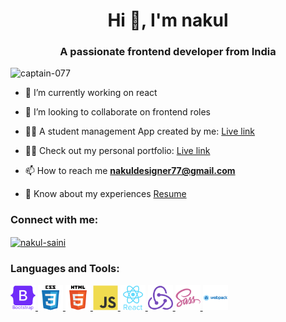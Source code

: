<h1 align="center">Hi 👋, I'm nakul</h1>
<h3 align="center">A passionate frontend developer from India</h3>

<p align="left"> <img src="https://komarev.com/ghpvc/?username=captain-077&label=Profile%20views&color=0e75b6&style=flat" alt="captain-077" /> </p>

- 🔭 I’m currently working on react

- 👯 I’m looking to collaborate on frontend roles

- 👨‍💻 A student management App created by me: <a href="https://student-manage-system.vercel.app/">Live link</a> 

- 👨‍💻 Check out my personal portfolio: <a href="https://nakulsaini-portfolio.vercel.app/">Live link</a> 

- 📫 How to reach me **nakuldesigner77@gmail.com**

- 📄 Know about my experiences <a href="https://nakulsaini-portfolio.vercel.app/static/media/Google%20Doc%20ATS%20NEW.d0bd90904e90028529a1.pdf">Resume</a> 

<h3 align="left">Connect with me:</h3>
<p align="left">
<a href="https://linkedin.com/in/nakul-saini" target="blank"><img align="center" src="https://raw.githubusercontent.com/rahuldkjain/github-profile-readme-generator/master/src/images/icons/Social/linked-in-alt.svg" alt="nakul-saini" height="30" width="40" /></a>
</p>

<h3 align="left">Languages and Tools:</h3>
<p align="left"> <a href="https://getbootstrap.com" target="_blank" rel="noreferrer"> <img src="https://raw.githubusercontent.com/devicons/devicon/master/icons/bootstrap/bootstrap-plain-wordmark.svg" alt="bootstrap" width="40" height="40"/> </a> <a href="https://www.w3schools.com/css/" target="_blank" rel="noreferrer"> <img src="https://raw.githubusercontent.com/devicons/devicon/master/icons/css3/css3-original-wordmark.svg" alt="css3" width="40" height="40"/> </a> <a href="https://www.w3.org/html/" target="_blank" rel="noreferrer"> <img src="https://raw.githubusercontent.com/devicons/devicon/master/icons/html5/html5-original-wordmark.svg" alt="html5" width="40" height="40"/> </a> <a href="https://developer.mozilla.org/en-US/docs/Web/JavaScript" target="_blank" rel="noreferrer"> <img src="https://raw.githubusercontent.com/devicons/devicon/master/icons/javascript/javascript-original.svg" alt="javascript" width="40" height="40"/> </a> <a href="https://reactjs.org/" target="_blank" rel="noreferrer"> <img src="https://raw.githubusercontent.com/devicons/devicon/master/icons/react/react-original-wordmark.svg" alt="react" width="40" height="40"/> </a> <a href="https://redux.js.org" target="_blank" rel="noreferrer"> <img src="https://raw.githubusercontent.com/devicons/devicon/master/icons/redux/redux-original.svg" alt="redux" width="40" height="40"/> </a> <a href="https://sass-lang.com" target="_blank" rel="noreferrer"> <img src="https://raw.githubusercontent.com/devicons/devicon/master/icons/sass/sass-original.svg" alt="sass" width="40" height="40"/> </a> <a href="https://webpack.js.org" target="_blank" rel="noreferrer"> <img src="https://raw.githubusercontent.com/devicons/devicon/d00d0969292a6569d45b06d3f350f463a0107b0d/icons/webpack/webpack-original-wordmark.svg" alt="webpack" width="40" height="40"/> </a> </p>
